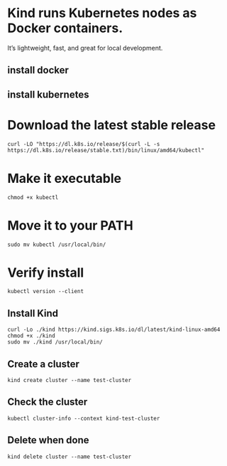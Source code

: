 # Kind runs Kubernetes nodes as Docker containers. 
It’s lightweight, fast, and great for local development.

## install docker


## install kubernetes

# Download the latest stable release
`curl -LO "https://dl.k8s.io/release/$(curl -L -s https://dl.k8s.io/release/stable.txt)/bin/linux/amd64/kubectl"`

# Make it executable
`chmod +x kubectl`

# Move it to your PATH
`sudo mv kubectl /usr/local/bin/`

# Verify install
`kubectl version --client`



## Install Kind
```
curl -Lo ./kind https://kind.sigs.k8s.io/dl/latest/kind-linux-amd64
chmod +x ./kind
sudo mv ./kind /usr/local/bin/
```

## Create a cluster
`kind create cluster --name test-cluster`


## Check the cluster
`kubectl cluster-info --context kind-test-cluster`


## Delete when done
`kind delete cluster --name test-cluster`


